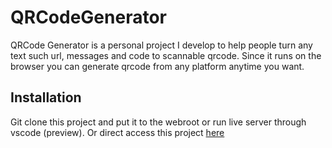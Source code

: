 # QRCodeGenerator
QRCode Generator is a personal project I develop to help people turn any text such url, messages and code to scannable qrcode. Since it runs on the browser you can generate qrcode from any platform anytime you want.

## Installation
Git clone this project and put it to the webroot or run live server through vscode (preview).
Or direct access this project [here](https://rettorio.github.io/QRCodeGenerator/)
